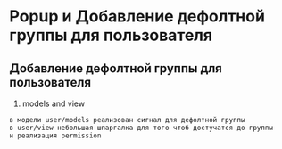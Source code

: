 # Popup и Добавление дефолтной группы для пользователя

## Добавление дефолтной группы для пользователя

1. models and view
```
в модели user/models реализован сигнал для дефолтной группы
в user/view небольшая шпаргалка для того чтоб достучатся до группы 
и реализация permission
```